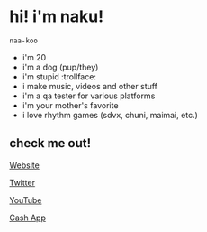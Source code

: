 # hi! i'm naku!
`naa-koo`

- i'm 20
- i'm a dog (pup/they)
- i'm stupid :trollface:
- i make music, videos and other stuff
- i'm a qa tester for various platforms
- i'm your mother's favorite
- i love rhythm games (sdvx, chuni, maimai, etc.)

## check me out!
[Website](https://miskeeping.com)

[Twitter](https://twitter.com/miskeeping)

[YouTube](https://youtube.com/miskeeping)

[Cash App](https://cash.app/$bigjuicyballs)

